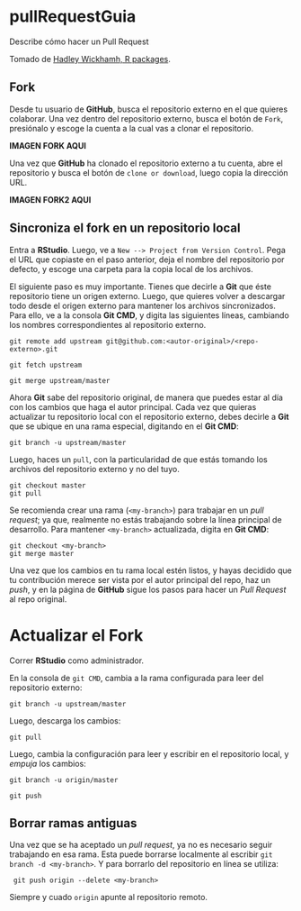 # pullRequestGuia

Describe cómo hacer un Pull Request

Tomado de [Hadley Wickhamh, R packages](http://r-pkgs.had.co.nz/git.html#git-pullreq).

## Fork

Desde tu usuario de **GitHub**, busca el repositorio externo en el que quieres colaborar. Una vez dentro del repositorio externo, busca el botón de `Fork`, presiónalo y escoge la cuenta a la cual vas a clonar el repositorio.

**IMAGEN FORK AQUI**

Una vez que **GitHub** ha clonado el repositorio externo a tu cuenta, abre el repositorio y busca el botón de `clone or download`, luego copia la dirección URL.

**IMAGEN FORK2 AQUI**

## Sincroniza el fork en un repositorio local


Entra a **RStudio**. Luego, ve a  `New --> Project from Version Control`. Pega el URL que copiaste en el paso anterior, deja el nombre del repositorio por defecto, y escoge una carpeta para la copia local de los archivos.

El siguiente paso es muy importante. Tienes que decirle a **Git** que éste repositorio tiene un origen externo. Luego, que quieres volver a descargar todo desde el origen externo para mantener los archivos sincronizados. Para ello, ve a la consola **Git CMD**, y digita las siguientes líneas, cambiando los nombres correspondientes al repositorio externo.

```
git remote add upstream git@github.com:<autor-original>/<repo-externo>.git

git fetch upstream

git merge upstream/master 
```

Ahora **Git** sabe del repositorio original, de manera que puedes estar al día con los cambios que haga el autor principal.  Cada vez que quieras actualizar tu repositorio local con el repositorio externo, debes decirle a **Git** que se ubique en una rama especial, digitando en el **Git CMD**:

```
git branch -u upstream/master  
```

Luego, haces un `pull`, con la particularidad de que estás tomando los archivos del repositorio externo y no del tuyo.

```
git checkout master
git pull
```

Se recomienda crear una rama (`<my-branch>`) para trabajar en un *pull request*; ya que, realmente no estás trabajando sobre la línea principal de desarrollo. Para mantener `<my-branch>` actualizada, digita en **Git CMD**:

```
git checkout <my-branch>
git merge master
```

Una vez que los cambios en tu rama local estén listos, y hayas decidido que tu contribución merece ser vista por el autor principal del repo, haz un *push*, y en la página de **GitHub** sigue los pasos para hacer un *Pull Request* al repo original.


# Actualizar el Fork

Correr **RStudio** como administrador.

En la consola de `git CMD`, cambia a la rama configurada para leer del repositorio externo:

```
git branch -u upstream/master
```

Luego, descarga los cambios:

```
git pull
```

Luego, cambia la configuración para leer y escribir en el repositorio local, y *empuja* los cambios:

```
git branch -u origin/master

git push
```


## Borrar ramas antiguas


Una vez que se ha aceptado un *pull request*, ya no es necesario seguir trabajando en esa rama. Esta puede borrarse localmente al escribir `git branch -d <my-branch>`.  Y para borrarlo del repositorio en línea se utiliza:

```
 git push origin --delete <my-branch>
 ```
 
Siempre y cuado `origin` apunte al repositorio remoto. 